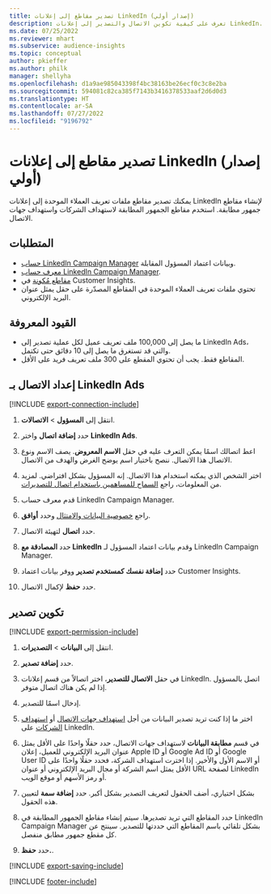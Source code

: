 ```yaml
---
title: تصدير مقاطع إلى إعلانات LinkedIn (إصدار أولي)
description: تعرف على كيفية تكوين الاتصال والتصدير إلى إعلانات LinkedIn.
ms.date: 07/25/2022
ms.reviewer: mhart
ms.subservice: audience-insights
ms.topic: conceptual
author: pkieffer
ms.author: philk
manager: shellyha
ms.openlocfilehash: d1a9ae985043398f4bc38163be26ecf0c3c8e2ba
ms.sourcegitcommit: 594081c82ca385f7143b3416378533aaf2d6d0d3
ms.translationtype: HT
ms.contentlocale: ar-SA
ms.lasthandoff: 07/27/2022
ms.locfileid: "9196792"
---
```

# <a name="export-segments-to-linkedin-ads-preview"></a>تصدير مقاطع إلى إعلانات LinkedIn (إصدار أولي)

يمكنك تصدير مقاطع ملفات تعريف العملاء الموحدة إلى إعلانات LinkedIn لإنشاء مقاطع جمهور مطابقة. استخدم مقاطع الجمهور المطابقة لاستهداف الشركات واستهداف جهات الاتصال.

## <a name="prerequisites"></a>المتطلبات

- [حساب LinkedIn Campaign Manager](https://business.linkedin.com/marketing-solutions/ads) وبيانات اعتماد المسؤول المقابلة.
- [معرف حساب LinkedIn Campaign Manager](https://www.linkedin.com/help/lms/answer/a424270).
- [مقاطع مُكونة](segments.md) في Customer Insights.
- تحتوي ملفات تعريف العملاء الموحدة في المقاطع المصدّرة على حقل يمثل عنوان البريد الإلكتروني.

## <a name="known-limitations"></a>القيود المعروفة

- ما يصل إلى 100,000 ملف تعريف عميل لكل عملية تصدير إلى LinkedIn Ads، والتي قد تستغرق ما يصل إلى 10 دقائق حتى تكتمل.
- المقاطع فقط. يجب أن تحتوي المقطع على 300 ملف تعريف فريد على الأقل.

## <a name="set-up-connection-to-linkedin-ads"></a>إعداد الاتصال بـ LinkedIn Ads

[!INCLUDE [export-connection-include](includes/export-connection-admn.md)]

1. انتقل إلى **المسؤول** > **الاتصالات**.

1. حدد **إضافة اتصال** واختر **LinkedIn Ads**.

1. اعط اتصالك اسمًا يمكن التعرف عليه في حقل **الاسم المعروض**. يصف الاسم ونوع الاتصال هذا الاتصال. ننصح باختيار اسم يوضح الغرض والهدف من الاتصال.

1. اختر الشخص الذي يمكنه استخدام هذا الاتصال. إنه المسؤول بشكل افتراضي. لمزيد من المعلومات، راجع [السماح للمساهمين باستخدام اتصال للتصديرات](connections.md#allow-contributors-to-use-a-connection-for-exports).

1. قدم معرف حساب LinkedIn Campaign Manager.

1. راجع [خصوصية البيانات والامتثال](connections.md#data-privacy-and-compliance) وحدد **أوافق**.

1. حدد **اتصال** لتهيئة الاتصال.

1. حدد **المصادقة مع LinkedIn** وقدم بيانات اعتماد المسؤول لـ LinkedIn Campaign Manager.

1. حدد **إضافة نفسك كمستخدم تصدير** ووفر بيانات اعتماد Customer Insights.

1. حدد **حفظ** لإكمال الاتصال.

## <a name="configure-an-export"></a>تكوين تصدير

[!INCLUDE [export-permission-include](includes/export-permission.md)]

1. انتقل إلى **البيانات** > **التصديرات**.

1. حدد **إضافة تصدير**.

1. في حقل **الاتصال للتصدير**، اختر اتصالاً من قسم إعلانات LinkedIn. اتصل بالمسؤول إذا لم يكن هناك اتصال متوفر.

1. إدخال اسمًا للتصدير.

1. اختر ما إذا كنت تريد تصدير البيانات من أجل [استهداف جهات الاتصال](https://business.linkedin.com/marketing-solutions/ad-targeting/contact-targeting) أو [استهداف الشركات](https://business.linkedin.com/marketing-solutions/ad-targeting/account-targeting) على LinkedIn.

1. في قسم **مطابقة البيانات** لاستهداف جهات الاتصال، حدد حقلًا واحدًا على الأقل يمثل عنوان البريد الإلكتروني للعميل، إعلان Apple ID أو Google Ad ID أو Google User ID أو الاسم الأول والأخير. إذا اخترت استهداف الشركة، فحدد حقلًا واحدًا على الأقل يمثل اسم الشركة أو مجال البريد الإلكتروني أو عنوان URL لصفحة LinkedIn أو رمز الأسهم أو موقع الويب.

1. بشكل اختياري، أضف الحقول لتعريف التصدير بشكل أكبر. حدد **إضافة سمة** لتعيين هذه الحقول.

1. حدد المقاطع التي تريد تصديرها. سيتم إنشاء مقاطع الجمهور المطابقة في LinkedIn Campaign Manager بشكل تلقائي باسم المقاطع التي حددتها للتصدير. سينتج عن كل مقطع جمهور مطابق منفصل.

1. حدد **حفظ.**.

[!INCLUDE [export-saving-include](includes/export-saving.md)]

[!INCLUDE [footer-include](includes/footer-banner.md)]
